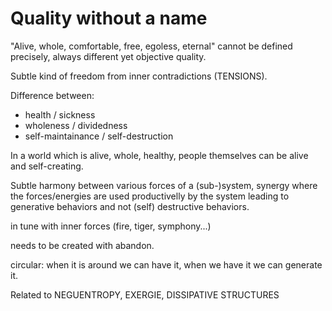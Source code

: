 # Quality without a name

"Alive, whole, comfortable, free, egoless, eternal" cannot be defined precisely, always different yet objective quality.

Subtle kind of freedom from inner contradictions (TENSIONS).

Difference between:
- health / sickness 
- wholeness / dividedness
- self-maintainance / self-destruction

In a world which is alive, whole, healthy, people themselves can be alive and self-creating.

Subtle harmony between various forces of a (sub-)system, synergy where the forces/energies are used productivelly by the system leading to generative behaviors and not (self) destructive behaviors.

in tune with inner forces (fire, tiger, symphony...)

needs to be created with abandon.

circular: when it is around we can have it, when we have it we can generate it.

Related to NEGUENTROPY, EXERGIE, DISSIPATIVE STRUCTURES
